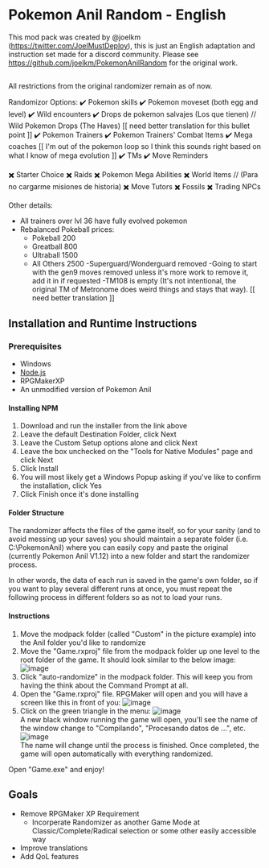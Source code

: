 # Pokemon Anil Random - English
This mod pack was created by @joelkm (https://twitter.com/JoelMustDeploy), this is just an English adaptation and instruction set made for a discord community. Please see https://github.com/joelkm/PokemonAnilRandom for the original work.

## 
All restrictions from the original randomizer remain as of now.

Randomizor Options:
✔️ Pokemon skills
✔️ Pokemon moveset (both egg and level)
✔️ Wild encounters
✔️ Drops de pokemon salvajes (Los que tienen) // Wild Pokemon Drops (The Haves) [[ need better translation for this bullet point ]]
✔️ Pokemon Trainers
✔️ Pokemon Trainers' Combat Items
✔️ Mega coaches [[ I'm out of the pokemon loop so I think this sounds right based on what I know of mega evolution ]]
✔️ TMs
✔️ Move Reminders

✖️ Starter Choice
✖️ Raids
✖️ Pokemon Mega Abilities
✖️ World Items  // (Para no cargarme misiones de historia)
✖️ Move Tutors
✖️ Fossils
✖️ Trading NPCs

Other details:
- All trainers over lvl 36 have fully evolved pokemon
- Rebalanced Pokeball prices:
    - Pokeball 200
    - Greatball 800
    - Ultraball 1500
    - All Others 2500
-Superguard/Wonderguard removed
-Going to start with the gen9 moves removed unless it's more work to remove it, add it in if requested
-TM108 is empty (It's not intentional, the original TM of Metronome does weird things and stays that way). [[ need better translation ]]


## Installation and Runtime Instructions

### Prerequisites
- Windows
- [Node.js](https://nodejs.org/en/download)
- RPGMakerXP
- An unmodified version of Pokemon Anil

#### Installing NPM
1. Download and run the installer from the link above
2. Leave the default Destination Folder, click Next
3. Leave the Custom Setup options alone and click Next
4. Leave the box unchecked on the "Tools for Native Modules" page  and click Next
5. Click Install
6. You will most likely get a Windows Popup asking if you've like to confirm the installation, click Yes
7. Click Finish once it's done installing

#### Folder Structure
The randomizer affects the files of the game itself, so for your sanity (and to avoid messing up your saves) you should maintain a separate folder (i.e. C:\PokemonAnil) where you can easily copy and paste the original (currently Pokemon Anil V1.12) into a new folder and start the randomizer process.

In other words, the data of each run is saved in the game's own folder, so if you want to play several different runs at once, you must repeat the following process in different folders so as not to load your runs.

#### Instructions
1. Move the modpack folder (called "Custom" in the picture example) into the Anil folder you'd like to randomize
2. Move the "Game.rxproj" file from the modpack folder up one level to the root folder of the game. It should look similar to the below image:
![image](https://github.com/joelkm/PokemonAnilModpack/assets/109240974/ce115dfc-ab56-4208-9180-831784965595)
3. Click "auto-randomize" in the modpack folder. This will keep you from having the think about the Command Prompt at all.   
8. Open the "Game.rxproj" file. RPGMaker will open and you will have a screen like this in front of you:
![image](https://github.com/joelkm/PokemonAnilModpack/assets/109240974/a3fff0d9-ccd4-42bd-86a5-e6fddde2577b)  
9. Click on the green triangle in the menu: 
![image](https://github.com/joelkm/PokemonAnilModpack/assets/109240974/b3d0d0be-ec3e-4b79-a300-74da60add3be)  
A new black window running the game will open, you'll see the name of the window change to "Compilando", "Procesando datos de ...", etc.
![image](https://github.com/joelkm/PokemonAnilModpack/assets/109240974/0cd9a957-7495-40ea-b24c-ebeef90996af)  
The name will change until the process is finished. Once completed, the game will open automatically with everything randomized.

Open "Game.exe" and enjoy!

## Goals
- Remove RPGMaker XP Requirement
  - Incorperate Randomizer as another Game Mode at Classic/Complete/Radical selection or some other easily accessible way
- Improve translations
- Add QoL features

